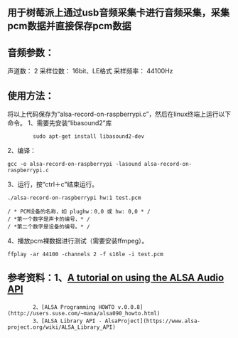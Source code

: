 ## 用于树莓派上通过usb音频采集卡进行音频采集，采集pcm数据并直接保存pcm数据
  

## 音频参数：
  声道数：		2
  采样位数：	16bit、LE格式
  采样频率：	44100Hz


## 使用方法：
将以上代码保存为“alsa-record-on-raspberrypi.c”，然后在linux终端上运行以下命令。
1、需要先安装“libasound2”库
```linux
		sudo apt-get install libasound2-dev
```
2、编译：
```linux
gcc -o alsa-record-on-raspberrypi -lasound alsa-record-on-raspberrypi.c
```
3、运行，按“ctrl＋c”结束运行。
```linux
./alsa-record-on-raspberrypi hw:1 test.pcm
```
	/ * PCM设备的名称，如 plughw：0,0 或 hw: 0,0 * / 
    / *第一个数字是声卡的编号，* / 
    / *第二个数字是设备的编号。* / 
4、播放pcm裸数据进行测试（需要安装ffmpeg）。
```linux
ffplay -ar 44100 -channels 2 -f s16le -i test.pcm
```

## 参考资料：1、[A tutorial on using the ALSA Audio API](http://users.suse.com/~mana/alsa090_howto.html)
			2、[ALSA Programming HOWTO v.0.0.8](http://users.suse.com/~mana/alsa090_howto.html)
			3、[ALSA Library API - AlsaProject](https://www.alsa-project.org/wiki/ALSA_Library_API)